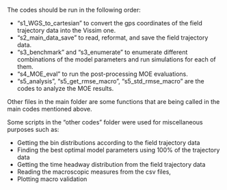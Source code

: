 The codes should be run in the following order:

-	“s1_WGS_to_cartesian” to convert the gps coordinates of the field trajectory data into the Vissim one.
-	 “s2_main_data_save” to read, reformat, and save the field trajectory data.
-	“s3_benchmark” and “s3_enumerate” to enumerate different combinations of the model parameters and run simulations for each of them.
-	“s4_MOE_eval” to run the post-processing MOE evaluations.
-	“s5_analysis”, “s5_get_rmse_macro”, “s5_std_rmse_macro” are the codes to analyze the MOE results.

Other files in the main folder are some functions that are being called in the main codes mentioned above.

Some scripts in the “other codes” folder were used for miscellaneous purposes such as:
-	Getting the bin distributions according to the field trajectory data
-	Finding the best optimal model parameters using 100% of the trajectory data
-	Getting the time headway distribution from the field trajectory data
-	Reading the macroscopic measures from the csv files, 
-	Plotting macro validation 


